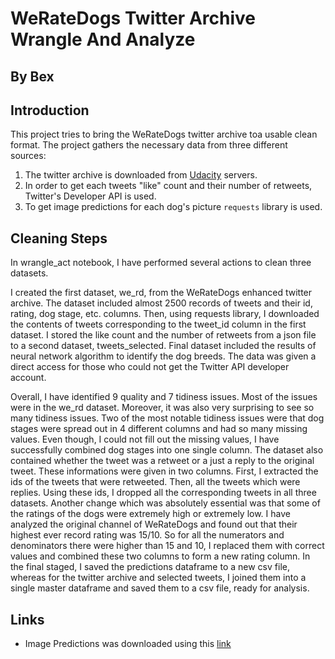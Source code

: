 # WeRateDogs Twitter Archive Wrangle And Analyze
## By Bex


## Introduction
This project tries to bring the WeRateDogs twitter archive toa usable clean format. The project gathers the necessary data from three different sources:
1. The twitter archive is downloaded from [Udacity](www.udacity.com) servers.
2. In order to get each tweets "like" count and their number of retweets, Twitter's Developer API is used.
3. To get image predictions for each dog's picture `requests` library is used.


## Cleaning Steps
In wrangle_act notebook, I have performed several actions to clean three datasets.

I created the first dataset, we_rd, from the WeRateDogs enhanced twitter archive. The dataset included almost 2500 records of tweets and their id, rating, dog stage, etc. columns. Then, using requests library, I downloaded the contents of tweets corresponding to the tweet_id column in the first dataset. I stored the like count and the number of retweets from a json file to a second dataset, tweets_selected. Final dataset included the results of neural network algorithm to identify the dog breeds. The data was given a direct access for those who could not get the Twitter API developer account.

Overall, I have identified 9 quality and 7 tidiness issues. Most of the issues were in the we_rd dataset. Moreover, it was also very surprising to see so many tidiness issues. Two of the most notable tidiness issues were that dog stages were spread out in 4 different columns and had so many missing values. Even though, I could not fill out the missing values, I have successfully combined dog stages into one single column. The dataset also contained whether the tweet was a retweet or a just a reply to the original tweet. These informations were given in two columns. First, I extracted the ids of the tweets that were retweeted. Then, all the tweets which were replies. Using these ids, I dropped all the corresponding tweets in all three datasets. Another change which was absolutely essential was that some of the ratings of the dogs were extremely high or extremely low. I have analyzed the original channel of WeRateDogs and found out that their highest ever record rating was 15/10. So for all the numerators and denominators there were higher than 15 and 10, I replaced them with correct values and combined these two columns to form a new rating column. In the final staged, I saved the predictions dataframe to a new csv file, whereas for the twitter archive and selected tweets, I joined them into a single master dataframe and saved them to a csv file, ready for analysis.

## Links
- Image Predictions was downloaded using this [link]('https://d17h27t6h515a5.cloudfront.net/topher/2017/August/599fd2ad_image-predictions/image-predictions.tsv')